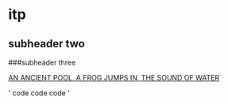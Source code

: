 # itp
## subheader two
###subheader three

[AN ANCIENT POOL, A FROG JUMPS IN, THE SOUND OF WATER](https://reedsy.com/discovery/blog/haiku-poem-examples)

'
code
code
code
'


